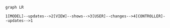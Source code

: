 


```mermaid
graph LR

1[MODEL]--updates-->2[VIEW]--shows-->3[USER]--changes-->4[CONTROLLER]--updates-->1
```

